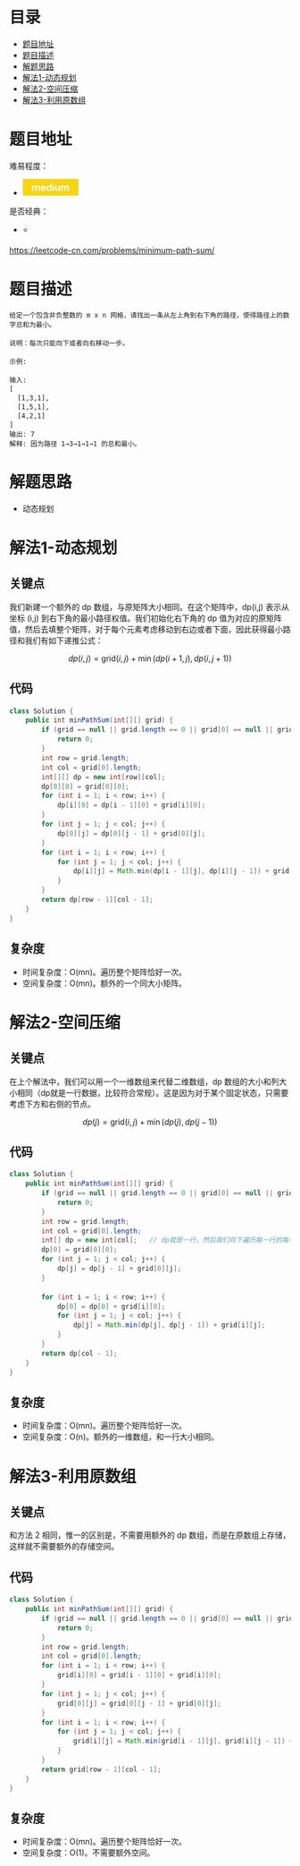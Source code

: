 # 目录
* [题目地址](#题目地址)
* [题目描述](#题目描述)
* [解题思路](#解题思路)
* [解法1-动态规划](#解法1-动态规划)
* [解法2-空间压缩](#解法2-空间压缩)
* [解法3-利用原数组](#解法3-利用原数组)



# 题目地址
难易程度：
- ![medium.jpg](../.images/medium.jpg)

是否经典：
- ⭐️

https://leetcode-cn.com/problems/minimum-path-sum/

# 题目描述
```
给定一个包含非负整数的 m x n 网格，请找出一条从左上角到右下角的路径，使得路径上的数字总和为最小。

说明：每次只能向下或者向右移动一步。

示例:

输入:
[
  [1,3,1],
  [1,5,1],
  [4,2,1]
]
输出: 7
解释: 因为路径 1→3→1→1→1 的总和最小。
```


# 解题思路
- 动态规划

# 解法1-动态规划
## 关键点
我们新建一个额外的 dp 数组，与原矩阵大小相同。在这个矩阵中，dp(i,j) 表示从坐标 (i,j) 到右下角的最小路径权值。我们初始化右下角的 dp 值为对应的原矩阵值，然后去填整个矩阵，对于每个元素考虑移动到右边或者下面，因此获得最小路径和我们有如下递推公式：

$$dp(i, j)= \mathrm{grid}(i,j)+\min\big(dp(i+1,j),dp(i,j+1)\big)$$


## 代码
```Java
class Solution {
    public int minPathSum(int[][] grid) {
        if (grid == null || grid.length == 0 || grid[0] == null || grid[0].length == 0) {
            return 0;
        }
        int row = grid.length;
        int col = grid[0].length;
        int[][] dp = new int[row][col];
        dp[0][0] = grid[0][0];
        for (int i = 1; i < row; i++) {
            dp[i][0] = dp[i - 1][0] + grid[i][0];
        }
        for (int j = 1; j < col; j++) {
            dp[0][j] = dp[0][j - 1] + grid[0][j];
        }
        for (int i = 1; i < row; i++) {
            for (int j = 1; j < col; j++) {
                dp[i][j] = Math.min(dp[i - 1][j], dp[i][j - 1]) + grid[i][j];
            }
        }
        return dp[row - 1][col - 1];
    }
}
```


## 复杂度
- 时间复杂度：O(mn)。遍历整个矩阵恰好一次。
- 空间复杂度：O(mn)。额外的一个同大小矩阵。


# 解法2-空间压缩
## 关键点
在上个解法中，我们可以用一个一维数组来代替二维数组，dp 数组的大小和列大小相同（dp就是一行数据，比较符合常规）。这是因为对于某个固定状态，只需要考虑下方和右侧的节点。

$$dp(j)=\mathrm{grid}(i,j)+\min\big(dp(j),dp(j-1)\big)$$

## 代码
```Java
class Solution {
    public int minPathSum(int[][] grid) {
        if (grid == null || grid.length == 0 || grid[0] == null || grid[0].length == 0) {
            return 0;
        }
        int row = grid.length;
        int col = grid[0].length;
        int[] dp = new int[col];   // dp就是一行，然后我们向下遍历每一行的每一个元素即可
        dp[0] = grid[0][0];
        for (int j = 1; j < col; j++) {
            dp[j] = dp[j - 1] + grid[0][j];
        }

        for (int i = 1; i < row; i++) {
            dp[0] = dp[0] + grid[i][0];
            for (int j = 1; j < col; j++) {
                dp[j] = Math.min(dp[j], dp[j - 1]) + grid[i][j];
            }
        }
        return dp[col - 1];
    }
}
```


## 复杂度
- 时间复杂度：O(mn)。遍历整个矩阵恰好一次。
- 空间复杂度：O(n)。额外的一维数组，和一行大小相同。


# 解法3-利用原数组
## 关键点
和方法 2 相同，惟一的区别是，不需要用额外的 dp 数组，而是在原数组上存储，这样就不需要额外的存储空间。

## 代码
```Java
class Solution {
    public int minPathSum(int[][] grid) {
        if (grid == null || grid.length == 0 || grid[0] == null || grid[0].length == 0) {
            return 0;
        }
        int row = grid.length;
        int col = grid[0].length;
        for (int i = 1; i < row; i++) {
            grid[i][0] = grid[i - 1][0] + grid[i][0];
        }
        for (int j = 1; j < col; j++) {
            grid[0][j] = grid[0][j - 1] + grid[0][j];
        }
        for (int i = 1; i < row; i++) {
            for (int j = 1; j < col; j++) {
                grid[i][j] = Math.min(grid[i - 1][j], grid[i][j - 1]) + grid[i][j];
            }
        }
        return grid[row - 1][col - 1];
    }
}
```


## 复杂度
- 时间复杂度：O(mn)。遍历整个矩阵恰好一次。
- 空间复杂度：O(1)。不需要额外空间。